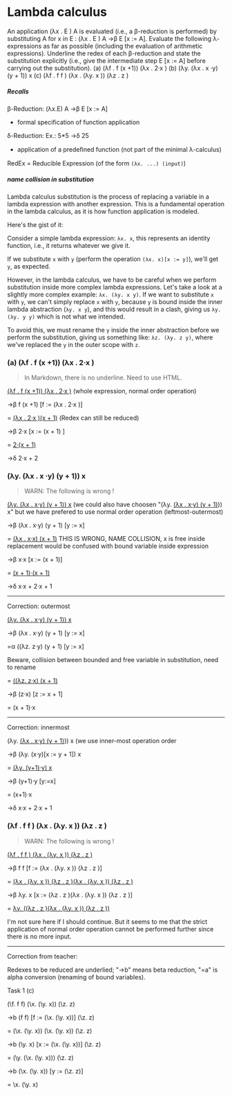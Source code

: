 # Lambda calculus

An application (λx . E ) A is evaluated (i.e., a β-reduction is performed) by substituting A for x in E : (λx . E ) A →β E [x := A]. Evaluate the following λ-expressions as far as possible (including the evaluation of arithmetic expressions). Underline the redex of each β-reduction and state the substitution explicitly (i.e., give the intermediate step E [x := A] before carrying out the substitution).
(a) (λf . f (x +1)) (λx . 2·x )
(b) (λy. (λx . x ·y) (y + 1)) x
(c) (λf . f f ) (λx . (λy. x )) (λz . z )

##### Recalls

β-Reduction: (λx.E) A →β E [x := A]

* formal specification of function application

δ-Reduction: Ex.: 5*5 →δ 25

* application of a predeﬁned function (not part of the minimal λ-calculus)

RedEx = Reducible Expression (of the form `(λx. ...) (input)`)

##### name collision in substitution

Lambda calculus substitution is the process of replacing a variable in a lambda expression with another expression. This is a fundamental operation in the lambda calculus, as it is how function application is modeled.

Here's the gist of it:

Consider a simple lambda expression: `λx. x`, this represents an identity function, i.e., it returns whatever we give it.

If we substitute `x` with `y` (perform the operation `(λx. x)[x := y]`), we'll get `y`, as expected.

However, in the lambda calculus, we have to be careful when we perform substitution inside more complex lambda expressions. Let's take a look at a slightly more complex example: `λx. (λy. x y)`. If we want to substitute `x` with `y`, we can't simply replace `x` with `y`, because `y` is bound inside the inner lambda abstraction (`λy. x y`), and this would result in a clash, giving us `λy. (λy. y y)` which is not what we intended.

To avoid this, we must rename the `y` inside the inner abstraction before we perform the substitution, giving us something like: `λz. (λy. z y)`, where we've replaced the `y` in the outer scope with `z`.

### (a) (λf . f (x +1)) (λx . 2·x )

> In Markdown, there is no underline. Need to use HTML.

<p> <u>(λf . f (x +1)) (λx . 2·x )</u> (whole expression, normal order operation) </p>

<p> →β f (x +1) [f := (λx . 2·x )] </p>

<p>= <u>(λx . 2·x )(x + 1)</u> (Redex can still be reduced)</p>

<p>→β 2·x [x := (x + 1) ]</p>

<p>= <u>2·(x + 1)</u></p>

<p>→δ 2·x + 2</p></p>

### (λy. (λx . x ·y) (y + 1)) x

> WARN: The following is wrong !

<p><u>(λy. (λx . x·y) (y + 1)) x</u> (we could also have choosen "(λy. <u>(λx . x·y) (y + 1)</u>)) x" but we have prefered to use normal order operation (leftmost-outermost)</p>

<p> →β (λx . x·y) (y + 1) [y := x] </p>

<p> = <u>(λx . x·x) (x + 1)</u> THIS IS WRONG, NAME COLLISION, x is free inside replacement would be confused with bound variable inside expression </p>

<p> →β x·x [x := (x + 1)] </p>

<p> = <u>(x + 1)·(x + 1)</u> </p>

<p> →δ x·x + 2·x + 1 </p>

---

Correction: outermost

<p><u>(λy. (λx . x·y) (y + 1)) x</u></p>

<p> →β (λx . x·y) (y + 1) [y := x] </p>

<p> =α ((λz. z·y) (y + 1) [y := x] </p> Beware, collision between bounded and free variable in substitution, need to rename

<p> = <u>((λz. z·x) (x + 1)</u></p>

<p> →β (z·x) [z := x + 1] </p>

<p> = (x + 1)·x

---

Correction: innermost

<p>(λy. <u>(λx . x·y) (y + 1)</u>)) x (we use inner-most operation order</p>

<p> →β (λy. (x·y)[x := y + 1]) x </p>

<p> = <u>(λy. (y+1)·y) x</u> </p>

<p> →β (y+1)·y [y:=x] </p>

<p> = (x+1)·x </p>

<p> →δ x·x + 2·x + 1 </p>

### (λf . f f ) (λx . (λy. x )) (λz . z )

> WARN: The following is wrong !

<p> <u>(λf . f f ) (λx . (λy. x )) (λz . z )</u></p>

<p> →β f f [f := (λx . (λy. x )) (λz . z )] </p>

<p> = <u>(λx . (λy. x )) (λz . z )(λx . (λy. x )) (λz . z )</u> </p>

<p> →β λy. x [x := (λz . z )(λx . (λy. x )) (λz . z )] </p>

<p> = <u>λy. ((λz . z )(λx . (λy. x )) (λz . z ))</u></p>

I'm not sure here if I should continue. But it seems to me that the strict application of normal order operation cannot be performed further since there is no more input.

---

Correction from teacher:

Redexes to be reduced are underlied;
"->b" means beta reduction, "=a" is alpha conversion (renaming of bound variables).

Task 1 (c)

(\f. f f) (\x. (\y. x)) (\z. z) 

->b (f f) [f := (\x. (\y. x))] (\z. z) 

= (\x. (\y. x)) (\x. (\y. x)) (\z. z) 

->b (\y. x) [x := (\x. (\y. x))] (\z. z) 

= (\y. (\x. (\y. x))) (\z. z) 

->b (\x. (\y. x)) [y := (\z. z)] 

= \x. (\y. x)

